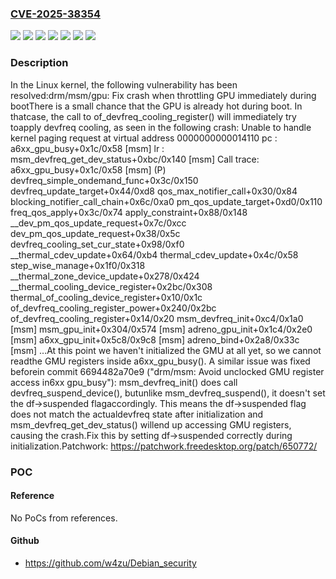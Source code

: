 ### [CVE-2025-38354](https://cve.mitre.org/cgi-bin/cvename.cgi?name=CVE-2025-38354)
![](https://img.shields.io/static/v1?label=Product&message=Linux&color=blue)
![](https://img.shields.io/static/v1?label=Version&message=&color=brightgreen)
![](https://img.shields.io/static/v1?label=Version&message=1f6c087dd6a915f1c3471f0f0f696847fc8c592f%20&color=brightgreen)
![](https://img.shields.io/static/v1?label=Version&message=6.0%20&color=brightgreen)
![](https://img.shields.io/static/v1?label=Version&message=6694482a70e9536efbf2ac233cbf0c302d6e2dae%20&color=brightgreen)
![](https://img.shields.io/static/v1?label=Version&message=9c8b3f05fb18fba12f3fca80a378c9b8f3d04cd6%20&color=brightgreen)
![](https://img.shields.io/static/v1?label=Vulnerability&message=n%2Fa&color=blue)

### Description

In the Linux kernel, the following vulnerability has been resolved:drm/msm/gpu: Fix crash when throttling GPU immediately during bootThere is a small chance that the GPU is already hot during boot. In thatcase, the call to of_devfreq_cooling_register() will immediately try toapply devfreq cooling, as seen in the following crash:  Unable to handle kernel paging request at virtual address 0000000000014110  pc : a6xx_gpu_busy+0x1c/0x58 [msm]  lr : msm_devfreq_get_dev_status+0xbc/0x140 [msm]  Call trace:   a6xx_gpu_busy+0x1c/0x58 [msm] (P)   devfreq_simple_ondemand_func+0x3c/0x150   devfreq_update_target+0x44/0xd8   qos_max_notifier_call+0x30/0x84   blocking_notifier_call_chain+0x6c/0xa0   pm_qos_update_target+0xd0/0x110   freq_qos_apply+0x3c/0x74   apply_constraint+0x88/0x148   __dev_pm_qos_update_request+0x7c/0xcc   dev_pm_qos_update_request+0x38/0x5c   devfreq_cooling_set_cur_state+0x98/0xf0   __thermal_cdev_update+0x64/0xb4   thermal_cdev_update+0x4c/0x58   step_wise_manage+0x1f0/0x318   __thermal_zone_device_update+0x278/0x424   __thermal_cooling_device_register+0x2bc/0x308   thermal_of_cooling_device_register+0x10/0x1c   of_devfreq_cooling_register_power+0x240/0x2bc   of_devfreq_cooling_register+0x14/0x20   msm_devfreq_init+0xc4/0x1a0 [msm]   msm_gpu_init+0x304/0x574 [msm]   adreno_gpu_init+0x1c4/0x2e0 [msm]   a6xx_gpu_init+0x5c8/0x9c8 [msm]   adreno_bind+0x2a8/0x33c [msm]   ...At this point we haven't initialized the GMU at all yet, so we cannot readthe GMU registers inside a6xx_gpu_busy(). A similar issue was fixed beforein commit 6694482a70e9 ("drm/msm: Avoid unclocked GMU register access in6xx gpu_busy"): msm_devfreq_init() does call devfreq_suspend_device(), butunlike msm_devfreq_suspend(), it doesn't set the df->suspended flagaccordingly. This means the df->suspended flag does not match the actualdevfreq state after initialization and msm_devfreq_get_dev_status() willend up accessing GMU registers, causing the crash.Fix this by setting df->suspended correctly during initialization.Patchwork: https://patchwork.freedesktop.org/patch/650772/

### POC

#### Reference
No PoCs from references.

#### Github
- https://github.com/w4zu/Debian_security

